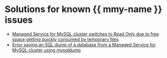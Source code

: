 # Solutions for known {{ mmy-name }} issues

* [Managed Service for MySQL cluster switches to Read Only due to free space getting quickly consumed by temporary files](free-space-in-cluster-storage-is-exhausted-with-temp-files.md)
* [Error saving an SQL dump of a database from a Managed Service for MySQL cluster using mysqldump](mysqldump-needs-reload-or-flush-talbes-privileges.md)